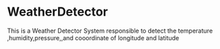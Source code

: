 # WeatherDetector
 This is a Weather Detector System responsible to detect the temperature ,humidity,pressure,,and cooordinate of longitude and latitude
